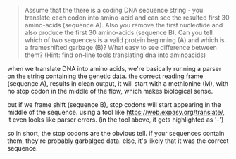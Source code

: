 > Assume that the there is a coding DNA sequence string - you translate each
> codon into amino-acid and can see the resulted first 30 amino-acids (sequence
> A). Also you remove the first nucleotide and also produce the first 30
> amino-acids (sequence B). Can you tell which of two sequences is a valid
> protein beginning (A) and which is a frameshifted garbage (B)? What easy to
> see difference between them? (Hint:   find on-line tools translating dna into
> aminoacids)

when we translate DNA into amino acids, we're basically running a parser on the
string containing the genetic data. the correct reading frame (sequence A),
results in clean output, it will start with a methionine (M), with no stop
codon in the middle of the flow, which makes biological sense. 

but if we frame shift (sequence B), stop codons will start appearing in the middle
of the sequence. using a tool like https://web.expasy.org/translate/, it even
looks like parser errors. (in the tool above, it gets highlighted as '-')

so in short, the stop codons are the obvious tell. if your sequences contain them,
they're probably garbalged data. else, it's likely that it was the correct sequence.
